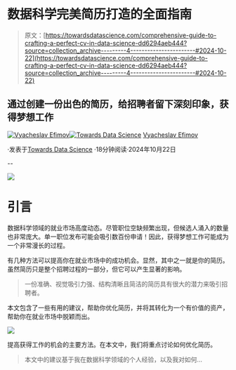# 数据科学完美简历打造的全面指南

> 原文：[https://towardsdatascience.com/comprehensive-guide-to-crafting-a-perfect-cv-in-data-science-dd6294aeb444?source=collection_archive---------4-----------------------#2024-10-22](https://towardsdatascience.com/comprehensive-guide-to-crafting-a-perfect-cv-in-data-science-dd6294aeb444?source=collection_archive---------4-----------------------#2024-10-22)

## **通过创建一份出色的简历，给招聘者留下深刻印象，获得梦想工作**

[](https://medium.com/@slavahead?source=post_page---byline--dd6294aeb444--------------------------------)[![Vyacheslav Efimov](../Images/441e600862b2b93564c6cd81abb0092d.png)](https://medium.com/@slavahead?source=post_page---byline--dd6294aeb444--------------------------------)[](https://towardsdatascience.com/?source=post_page---byline--dd6294aeb444--------------------------------)[![Towards Data Science](../Images/a6ff2676ffcc0c7aad8aaf1d79379785.png)](https://towardsdatascience.com/?source=post_page---byline--dd6294aeb444--------------------------------) [Vyacheslav Efimov](https://medium.com/@slavahead?source=post_page---byline--dd6294aeb444--------------------------------)

·发表于[Towards Data Science](https://towardsdatascience.com/?source=post_page---byline--dd6294aeb444--------------------------------) ·18分钟阅读·2024年10月22日

--

![](../Images/391d7e53564bb1aea1340ae88ef841e7.png)

# 引言

数据科学领域的就业市场高度动态。尽管职位空缺频繁出现，但候选人涌入的数量也非常庞大。单一职位发布可能会吸引数百份申请！因此，获得梦想工作可能成为一个非常漫长的过程。

有几种方法可以提高你在就业市场中的成功机会。显然，其中之一就是你的简历。虽然简历只是整个招聘过程的一部分，但它可以产生显著的影响。

> 一份准确、视觉吸引力强、结构清晰且简洁的简历具有很大的潜力来吸引招聘者。

本文包含了一些有用的建议，帮助你优化简历，并将其转化为一个有价值的资产，帮助你在就业市场中脱颖而出。

![](../Images/6cc46e886dc3ca0802b90899f8c06fef.png)

提高获得工作的机会的主要方法。在本文中，我们将重点讨论如何优化简历。

> 本文中的建议基于我在数据科学领域的个人经验，以及我对如何...
